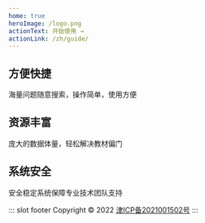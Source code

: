 ```yaml
---
home: true
heroImage: /logo.png
actionText: 开始使用 →
actionLink: /zh/guide/
---
```


<div class="features">
  <div class="feature">
    <h2>方便快捷</h2>
    <p>海量问题随意搜索，操作简单，使用方便</p>
  </div>
  <div class="feature">
    <h2>资源丰富</h2>
    <p>庞大的数据体量，轻松解决教材偏门</p>
  </div>
  <div class="feature">
    <h2>系统安全</h2>
    <p>安全稳定系统保障专业技术团队支持</p>
  </div>
</div>

::: slot footer
Copyright © 2022 [津ICP备2021001502号](https://beian.miit.gov.cn/)
:::
